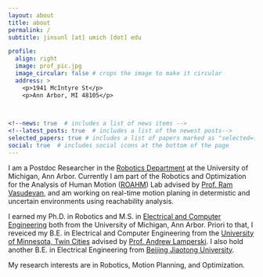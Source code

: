 ```yaml
---
layout: about
title: about
permalink: /
subtitle: jinsunl [at] umich [dot] edu

profile:
  align: right
  image: prof_pic.jpg
  image_circular: false # crops the image to make it circular
  address: >
    <p>1941 McIntyre St</p>
    <p>Ann Arbor, MI 48105</p>
    


<!--news: true  # includes a list of news items -->
<!--latest_posts: true  # includes a list of the newest posts-->
selected_papers: true # includes a list of papers marked as "selected={true}"
social: true  # includes social icons at the bottom of the page 
---
```



I am a Postdoc Researcher in the [Robotics Department](https://robotics.umich.edu/) at the University of Michigan, Ann Arbor. 
Currently I am part of the Robotics and Optimization for the Analysis of Human Motion ([ROAHM](http://www.roahmlab.com/)) Lab advised by [Prof. Ram Vasudevan](http://www.roahmlab.com/ram-personal), and am working on real-time motion planing in determistic and uncertain environments using reachability analysis. 

I earned my Ph.D. in Robotics and M.S. in [Electrical and Computer Engineering](https://ece.engin.umich.edu/) both from the University of Michigan, Ann Arbor. 
Priori to that, I reveiced my B.E. in Electrical and Computer Engineering from the [University of Minnesota, Twin Cities](https://cse.umn.edu/college/departments/department-electrical-and-computer-engineering) advised by [Prof. Andrew Lamperski](https://cse.umn.edu/ece/andrew-lamperski).
I also hold another B.E. in Electrical Engineering from [Beijing Jiaotong University](http://en.ee.bjtu.edu.cn/). 

My research interests are in Robotics, Motion Planning, and Optimization.


<!--Write your biography here. Tell the world about yourself. Link to your favorite [subreddit](http://reddit.com). You can put a picture in, too. The code is already in, just name your picture `prof_pic.jpg` and put it in the `img/` folder.

Put your address / P.O. box / other info right below your picture. You can also disable any of these elements by editing `profile` property of the YAML header of your `_pages/about.md`. Edit `_bibliography/papers.bib` and Jekyll will render your [publications page](/al-folio/publications/) automatically.

Link to your social media connections, too. This theme is set up to use [Font Awesome icons](http://fortawesome.github.io/Font-Awesome/) and [Academicons](https://jpswalsh.github.io/academicons/), like the ones below. Add your Facebook, Twitter, LinkedIn, Google Scholar, or just disable all of them. -->


